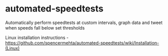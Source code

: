 # automated-speedtests  

Automatically perform speedtests at custom intervals, graph data and tweet when speeds fall below set thresholds  

Linux installation instructions - https://github.com/spencermehta/automated-speedtests/wiki/Installation-(Linux)  
